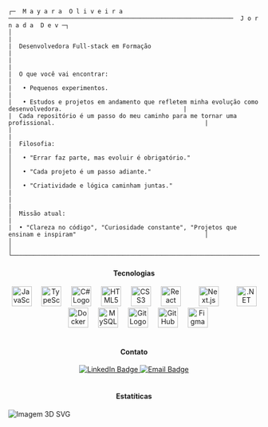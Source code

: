 ```
┌─  M a y a r a  O l i v e i r a ───────────────────────────────────────────────────────────────  J o r n a d a  D e v ─┐
│                                                                                                                       |
|  Desenvolvedora Full-stack em Formação                                                                                |
|                                                                                                                       |
|  O que você vai encontrar:                                                                                            |
|   • Pequenos experimentos.                                                                                            |
|   • Estudos e projetos em andamento que refletem minha evolução como desenvolvedora.                                  |
|  Cada repositório é um passo do meu caminho para me tornar uma profissional.                                          |
|                                                                                                                       |
|  Filosofia:                                                                                                           |
│   • "Errar faz parte, mas evoluir é obrigatório."                                                                     │
│   • "Cada projeto é um passo adiante."                                                                                │
│   • "Criatividade e lógica caminham juntas."                                                                          |
|                                                                                                                       |
│  Missão atual:                                                                                                        |
|  • "Clareza no código", "Curiosidade constante", "Projetos que ensinam e inspiram"                                    │
│                                                                                                                       │
└───────────────────────────────────────────────────────────────────────────────────────────────────────────────────────┘
```

<h4 align="center">Tecnologias</h4>

<div align="center">
  
  <!-- Linguagens -->
<img src="https://cdn.jsdelivr.net/gh/devicons/devicon/icons/javascript/javascript-original.svg" height="40" alt="JavaScript Logo" />
<img width="12" />
<img src="https://cdn.jsdelivr.net/gh/devicons/devicon/icons/typescript/typescript-original.svg" height="40" alt="TypeScript Logo" />
<img width="12" />
<img src="https://cdn.jsdelivr.net/gh/devicons/devicon/icons/csharp/csharp-original.svg" height="40" alt="C# Logo" />
<img width="12" />
<!-- Front-end --> 

<img src="https://cdn.jsdelivr.net/gh/devicons/devicon/icons/html5/html5-original.svg" height="40" alt="HTML5 Logo" />
<img width="12" />
<img src="https://cdn.jsdelivr.net/gh/devicons/devicon/icons/css3/css3-original.svg" height="40" alt="CSS3 Logo" />
<img width="12" />
<img src="https://cdn.jsdelivr.net/gh/devicons/devicon/icons/react/react-original.svg" height="40" alt="React Logo" />
<img width="12" />
<img width="12" />
<img src="https://cdn.jsdelivr.net/gh/devicons/devicon/icons/nextjs/nextjs-original.svg" height="40" alt="Next.js Logo" />

<!-- Back-end / Infra -->
<img width="12" />
<img width="12" />

<img src="https://cdn.simpleicons.org/dotnet/512BD4" height="40" alt=".NET Logo" />
<img width="12" />
<img src="https://cdn.jsdelivr.net/gh/devicons/devicon/icons/docker/docker-original.svg" height="40" alt="Docker Logo" />
<img width="12" />
<img src="https://cdn.jsdelivr.net/gh/devicons/devicon/icons/mysql/mysql-original.svg" height="40" alt="MySQL Logo" />

<!-- Ferramentas -->
<img width="12" />
<img src="https://cdn.jsdelivr.net/gh/devicons/devicon/icons/git/git-original.svg" height="40" alt="Git Logo" />
<img width="12" />
<img src="https://cdn.jsdelivr.net/gh/devicons/devicon/icons/github/github-original.svg" height="40" alt="GitHub Logo" />
<img width="12" />
<img src="https://cdn.jsdelivr.net/gh/devicons/devicon/icons/figma/figma-original.svg" height="40" alt="Figma Logo" />

</div>

<br>
<h4 align="center">Contato</h4>

<div align="center">

<a href="https://www.linkedin.com/in/mayaraoliveiraa">
  <img src="https://img.shields.io/badge/LinkedIn-0A66C2?style=for-the-badge&logo=linkedin&logoColor=white" alt="LinkedIn Badge">
</a>
<a href="mailto:mayaraolive00@gmail.com">
  <img src="https://img.shields.io/badge/Email-D14836?style=for-the-badge&logo=gmail&logoColor=white" alt="Email Badge">
</a>

</div>
<br>
<h4 align="center">Estatíticas</h4>

![Imagem 3D SVG](https://gist.githubusercontent.com/MayaraOliveir/d4c3c94bf73cfedb104ac70cd5f2f5ba/raw/af135216394959a408af36fa91cfab59f669b10e/Profile3D.svg)




